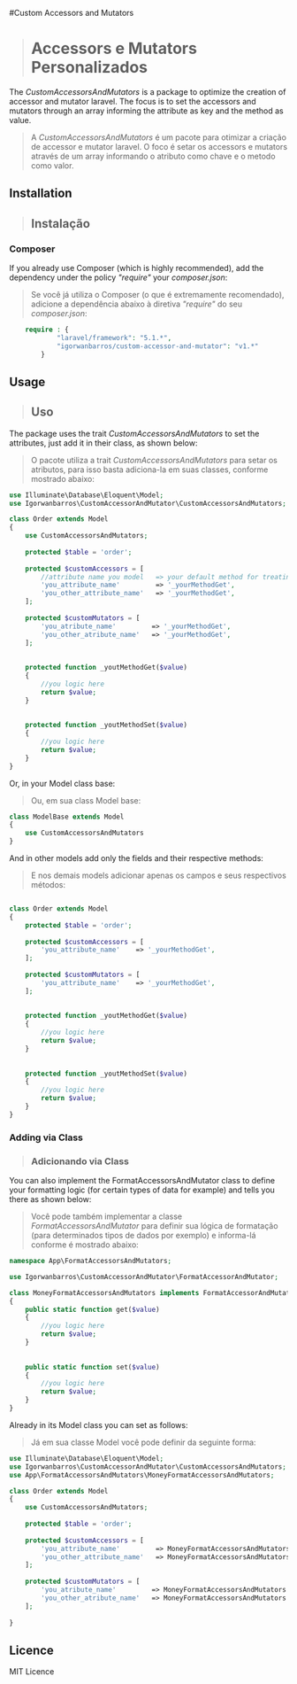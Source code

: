 #Custom Accessors and Mutators
># Accessors e Mutators Personalizados


The _CustomAccessorsAndMutators_ is a package to optimize the creation of accessor and mutator laravel. 
The focus is to set the accessors and mutators through an array informing the attribute as key and the method as value.

> A _CustomAccessorsAndMutators_ é um pacote para otimizar a criação de accessor e mutator laravel. 
> O foco é setar os accessors e mutators através de um array informando o atributo como chave e o metodo como valor. 

 
## Installation
>## Instalação


### Composer


If you already use Composer (which is highly recommended), add the dependency under the policy *"require"* your _composer.json_:


> Se você já utiliza o Composer (o que é extremamente recomendado), adicione a dependência abaixo à diretiva *"require"* do seu _composer.json_:

```php
    require : {
            "laravel/framework": "5.1.*",
            "igorwanbarros/custom-accessor-and-mutator": "v1.*"
        }
```


## Usage
>## Uso


The package uses the trait _CustomAccessorsAndMutators_ to set the attributes, just add it in their class, as shown below:

> O pacote utiliza a trait _CustomAccessorsAndMutators_ para setar os atributos, para isso basta adiciona-la em suas classes, conforme mostrado abaixo:


```php
use Illuminate\Database\Eloquent\Model;
use Igorwanbarros\CustomAccessorAndMutator\CustomAccessorsAndMutators;

class Order extends Model
{
    use CustomAccessorsAndMutators;
    
    protected $table = 'order';
    
    protected $customAccessors = [
        //attribute name you model   => your default method for treating this type of data
        'you_attribute_name'         => '_yourMethodGet',
        'you_other_attribute_name'   => '_yourMethodGet',
    ];
    
    protected $customMutators = [
        'you_atribute_name'         => '_yourMethodGet',
        'you_other_atribute_name'   => '_yourMethodGet',
    ];
    
    
    protected function _youtMethodGet($value)
    {
        //you logic here
        return $value;
    }
    
    
    protected function _youtMethodSet($value)
    {
        //you logic here
        return $value;
    }
}
```


Or, in your Model class base:

> Ou, em sua class Model base:


```php
class ModelBase extends Model 
{
    use CustomAccessorsAndMutators
}
```


And in other models add only the fields and their respective methods:

> E nos demais models adicionar apenas os campos e seus respectivos métodos:


```php

class Order extends Model
{
    protected $table = 'order';
    
    protected $customAccessors = [
        'you_attribute_name'    => '_yourMethodGet',
    ];
    
    protected $customMutators = [
        'you_attribute_name'    => '_yourMethodGet',
    ];
    
    
    protected function _youtMethodGet($value)
    {
        //you logic here
        return $value;
    }
    
    
    protected function _youtMethodSet($value)
    {
        //you logic here
        return $value;
    }
}
```


### Adding via Class
>### Adicionando via Class

You can also implement the FormatAccessorsAndMutator class to define your formatting logic (for certain types of data for example) and tells you there as shown below:

> Você pode também implementar a classe _FormatAccessorsAndMutator_ para definir sua lógica de formatação 
> (para determinados tipos de dados por exemplo) e informa-lá conforme é mostrado abaixo:


```php
namespace App\FormatAccessorsAndMutators;

use Igorwanbarros\CustomAccessorAndMutator\FormatAccessorAndMutator;

class MoneyFormatAccessorsAndMutators implements FormatAccessorAndMutator
{
    public static function get($value)
    {
        //you logic here
        return $value;
    }
    
    
    public static function set($value)
    {
        //you logic here
        return $value;
    }
}
```


Already in its Model class you can set as follows:

> Já em sua classe Model você pode definir da seguinte forma:


```php
use Illuminate\Database\Eloquent\Model;
use Igorwanbarros\CustomAccessorAndMutator\CustomAccessorsAndMutators;
use App\FormatAccessorsAndMutators\MoneyFormatAccessorsAndMutators;

class Order extends Model
{
    use CustomAccessorsAndMutators;
    
    protected $table = 'order';
    
    protected $customAccessors = [
        'you_attribute_name'         => MoneyFormatAccessorsAndMutators::class,
        'you_other_attribute_name'   => MoneyFormatAccessorsAndMutators::class,
    ];
    
    protected $customMutators = [
        'you_atribute_name'         => MoneyFormatAccessorsAndMutators::class,
        'you_other_atribute_name'   => MoneyFormatAccessorsAndMutators::class,
    ];
    
}
```


## Licence

MIT Licence